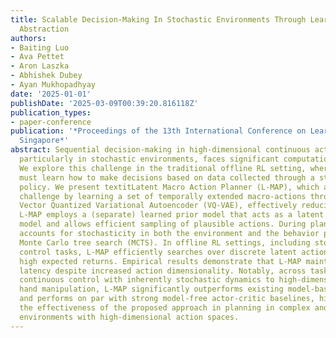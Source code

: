 ```yaml
---
title: Scalable Decision-Making In Stochastic Environments Through Learned Temporal
  Abstraction
authors:
- Baiting Luo
- Ava Pettet
- Aron Laszka
- Abhishek Dubey
- Ayan Mukhopadhyay
date: '2025-01-01'
publishDate: '2025-03-09T00:39:20.816118Z'
publication_types:
- paper-conference
publication: '*Proceedings of the 13th International Conference on Learning Representations,
  Singapore*'
abstract: Sequential decision-making in high-dimensional continuous action spaces,
  particularly in stochastic environments, faces significant computational challenges.
  We explore this challenge in the traditional offline RL setting, where an agent
  must learn how to make decisions based on data collected through a stochastic behavior
  policy. We present textitLatent Macro Action Planner (L-MAP), which addresses this
  challenge by learning a set of temporally extended macro-actions through a state-conditional
  Vector Quantized Variational Autoencoder (VQ-VAE), effectively reducing action dimensionality.
  L-MAP employs a (separate) learned prior model that acts as a latent transition
  model and allows efficient sampling of plausible actions. During planning, our approach
  accounts for stochasticity in both the environment and the behavior policy by using
  Monte Carlo tree search (MCTS). In offline RL settings, including stochastic continuous
  control tasks, L-MAP efficiently searches over discrete latent actions to yield
  high expected returns. Empirical results demonstrate that L-MAP maintains low decision
  latency despite increased action dimensionality. Notably, across tasks ranging from
  continuous control with inherently stochastic dynamics to high-dimensional robotic
  hand manipulation, L-MAP significantly outperforms existing model-based methods
  and performs on par with strong model-free actor-critic baselines, highlighting
  the effectiveness of the proposed approach in planning in complex and stochastic
  environments with high-dimensional action spaces.
---
```


